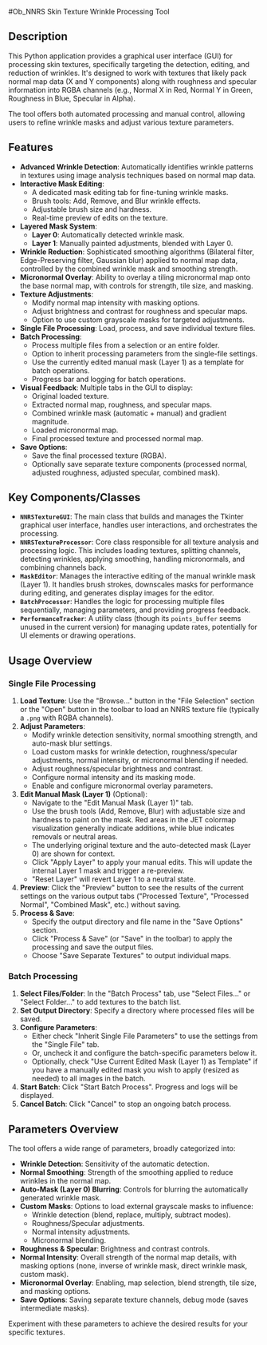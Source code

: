 #Ob_NNRS Skin Texture Wrinkle Processing Tool

## Description

This Python application provides a graphical user interface (GUI) for processing skin textures, specifically targeting the detection, editing, and reduction of wrinkles. It's designed to work with textures that likely pack normal map data (X and Y components) along with roughness and specular information into RGBA channels (e.g., Normal X in Red, Normal Y in Green, Roughness in Blue, Specular in Alpha).

The tool offers both automated processing and manual control, allowing users to refine wrinkle masks and adjust various texture parameters.

## Features

* **Advanced Wrinkle Detection**: Automatically identifies wrinkle patterns in textures using image analysis techniques based on normal map data.
* **Interactive Mask Editing**:
  * A dedicated mask editing tab for fine-tuning wrinkle masks.
  * Brush tools: Add, Remove, and Blur wrinkle effects.
  * Adjustable brush size and hardness.
  * Real-time preview of edits on the texture.
* **Layered Mask System**:
  * **Layer 0**: Automatically detected wrinkle mask.
  * **Layer 1**: Manually painted adjustments, blended with Layer 0.
* **Wrinkle Reduction**: Sophisticated smoothing algorithms (Bilateral filter, Edge-Preserving filter, Gaussian blur) applied to normal map data, controlled by the combined wrinkle mask and smoothing strength.
* **Micronormal Overlay**: Ability to overlay a tiling micronormal map onto the base normal map, with controls for strength, tile size, and masking.
* **Texture Adjustments**:
  * Modify normal map intensity with masking options.
  * Adjust brightness and contrast for roughness and specular maps.
  * Option to use custom grayscale masks for targeted adjustments.
* **Single File Processing**: Load, process, and save individual texture files.
* **Batch Processing**:
  * Process multiple files from a selection or an entire folder.
  * Option to inherit processing parameters from the single-file settings.
  * Use the currently edited manual mask (Layer 1) as a template for batch operations.
  * Progress bar and logging for batch operations.
* **Visual Feedback**: Multiple tabs in the GUI to display:
  * Original loaded texture.
  * Extracted normal map, roughness, and specular maps.
  * Combined wrinkle mask (automatic + manual) and gradient magnitude.
  * Loaded micronormal map.
  * Final processed texture and processed normal map.
* **Save Options**:
  * Save the final processed texture (RGBA).
  * Optionally save separate texture components (processed normal, adjusted roughness, adjusted specular, combined mask).

## Key Components/Classes

* **`NNRSTextureGUI`**: The main class that builds and manages the Tkinter graphical user interface, handles user interactions, and orchestrates the processing.
* **`NNRSTextureProcessor`**: Core class responsible for all texture analysis and processing logic. This includes loading textures, splitting channels, detecting wrinkles, applying smoothing, handling micronormals, and combining channels back.
* **`MaskEditor`**: Manages the interactive editing of the manual wrinkle mask (Layer 1). It handles brush strokes, downscales masks for performance during editing, and generates display images for the editor.
* **`BatchProcessor`**: Handles the logic for processing multiple files sequentially, managing parameters, and providing progress feedback.
* **`PerformanceTracker`**: A utility class (though its `points_buffer` seems unused in the current version) for managing update rates, potentially for UI elements or drawing operations.

## Usage Overview

### Single File Processing

1. **Load Texture**: Use the "Browse..." button in the "File Selection" section or the "Open" button in the toolbar to load an NNRS texture file (typically a `.png` with RGBA channels).
2. **Adjust Parameters**:
    * Modify wrinkle detection sensitivity, normal smoothing strength, and auto-mask blur settings.
    * Load custom masks for wrinkle detection, roughness/specular adjustments, normal intensity, or micronormal blending if needed.
    * Adjust roughness/specular brightness and contrast.
    * Configure normal intensity and its masking mode.
    * Enable and configure micronormal overlay parameters.
3. **Edit Manual Mask (Layer 1)** (Optional):
    * Navigate to the "Edit Manual Mask (Layer 1)" tab.
    * Use the brush tools (Add, Remove, Blur) with adjustable size and hardness to paint on the mask. Red areas in the JET colormap visualization generally indicate additions, while blue indicates removals or neutral areas.
    * The underlying original texture and the auto-detected mask (Layer 0) are shown for context.
    * Click "Apply Layer" to apply your manual edits. This will update the internal Layer 1 mask and trigger a re-preview.
    * "Reset Layer" will revert Layer 1 to a neutral state.
4. **Preview**: Click the "Preview" button to see the results of the current settings on the various output tabs ("Processed Texture", "Processed Normal", "Combined Mask", etc.) without saving.
5. **Process & Save**:
    * Specify the output directory and file name in the "Save Options" section.
    * Click "Process & Save" (or "Save" in the toolbar) to apply the processing and save the output files.
    * Choose "Save Separate Textures" to output individual maps.

### Batch Processing

1. **Select Files/Folder**: In the "Batch Process" tab, use "Select Files..." or "Select Folder..." to add textures to the batch list.
2. **Set Output Directory**: Specify a directory where processed files will be saved.
3. **Configure Parameters**:
    * Either check "Inherit Single File Parameters" to use the settings from the "Single File" tab.
    * Or, uncheck it and configure the batch-specific parameters below it.
    * Optionally, check "Use Current Edited Mask (Layer 1) as Template" if you have a manually edited mask you wish to apply (resized as needed) to all images in the batch.
4. **Start Batch**: Click "Start Batch Process". Progress and logs will be displayed.
5. **Cancel Batch**: Click "Cancel" to stop an ongoing batch process.

## Parameters Overview

The tool offers a wide range of parameters, broadly categorized into:

* **Wrinkle Detection**: Sensitivity of the automatic detection.
* **Normal Smoothing**: Strength of the smoothing applied to reduce wrinkles in the normal map.
* **Auto-Mask (Layer 0) Blurring**: Controls for blurring the automatically generated wrinkle mask.
* **Custom Masks**: Options to load external grayscale masks to influence:
  * Wrinkle detection (blend, replace, multiply, subtract modes).
  * Roughness/Specular adjustments.
  * Normal intensity adjustments.
  * Micronormal blending.
* **Roughness & Specular**: Brightness and contrast controls.
* **Normal Intensity**: Overall strength of the normal map details, with masking options (none, inverse of wrinkle mask, direct wrinkle mask, custom mask).
* **Micronormal Overlay**: Enabling, map selection, blend strength, tile size, and masking options.
* **Save Options**: Saving separate texture channels, debug mode (saves intermediate masks).

Experiment with these parameters to achieve the desired results for your specific textures.

```

```
